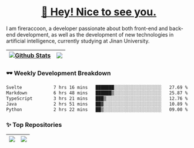 <h1 align="center"><a href="https://blog.raccooncc.top">👋 Hey! Nice to see you.</a></h1>

I am fireraccoon, a developer passionate about both front-end and back-end development, as well as the development of new technologies in artificial intelligence, currently studying at Jinan University.

| <a href="#"><img src="https://github-readme-stats.raccooncc.top/api?username=fireraccoon&show_icons=true&include_all_commits=true&theme=buefy&hide_border=true" alt="Github Stats" /></a> | <a href="#"><img src="https://github-readme-stats.raccooncc.top/api/top-langs/?username=fireraccoon&layout=compact&theme=buefy&hide_border=true" /></a> |
| --- | --- |

### 🕶 Weekly Development Breakdown

<!--START_SECTION:waka-->

```txt
Svelte            7 hrs 16 mins   ███████░░░░░░░░░░░░░░░░░░   27.69 %
Markdown          6 hrs 48 mins   ██████▒░░░░░░░░░░░░░░░░░░   25.87 %
TypeScript        3 hrs 21 mins   ███▒░░░░░░░░░░░░░░░░░░░░░   12.76 %
Java              2 hrs 51 mins   ██▓░░░░░░░░░░░░░░░░░░░░░░   10.89 %
Python            2 hrs 22 mins   ██▒░░░░░░░░░░░░░░░░░░░░░░   09.00 %
```

<!--END_SECTION:waka-->

### ✨ Top Repositories

| <a href="https://github.com/fireraccoon/AdvVis-CNN"><img src="https://github-readme-stats.raccooncc.top/api/pin/?username=fireraccoon&repo=AdvVis-CNN&theme=buefy&hide_border=true" /></a> | <a href="https://github.com/fireraccoon/leetcode-solutions"><img src="https://github-readme-stats.raccooncc.top/api/pin/?username=fireraccoon&repo=leetcode-solutions&theme=buefy&hide_border=true" /></a> |
| --- | --- |
